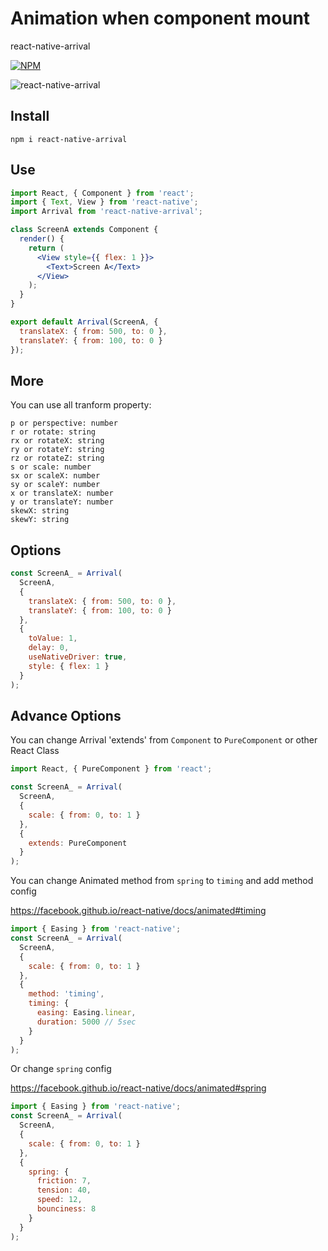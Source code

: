 # Animation when component mount

react-native-arrival

[![NPM](https://nodei.co/npm/react-native-arrival.png)](https://nodei.co/npm/react-native-arrival/)

![react-native-arrival](http://itten.ir/file/react-native-arrival.gif)

## Install

`npm i react-native-arrival`

## Use

```jsx
import React, { Component } from 'react';
import { Text, View } from 'react-native';
import Arrival from 'react-native-arrival';

class ScreenA extends Component {
  render() {
    return (
      <View style={{ flex: 1 }}>
        <Text>Screen A</Text>
      </View>
    );
  }
}

export default Arrival(ScreenA, {
  translateX: { from: 500, to: 0 },
  translateY: { from: 100, to: 0 }
});
```

## More

You can use all tranform property:

```
p or perspective: number
r or rotate: string
rx or rotateX: string
ry or rotateY: string
rz or rotateZ: string
s or scale: number
sx or scaleX: number
sy or scaleY: number
x or translateX: number
y or translateY: number
skewX: string
skewY: string
```

## Options

```jsx
const ScreenA_ = Arrival(
  ScreenA,
  {
    translateX: { from: 500, to: 0 },
    translateY: { from: 100, to: 0 }
  },
  {
    toValue: 1,
    delay: 0,
    useNativeDriver: true,
    style: { flex: 1 }
  }
);
```

## Advance Options

You can change Arrival 'extends' from `Component` to `PureComponent` or other React Class

```jsx
import React, { PureComponent } from 'react';

const ScreenA_ = Arrival(
  ScreenA,
  {
    scale: { from: 0, to: 1 }
  },
  {
    extends: PureComponent
  }
);
```

You can change Animated method from `spring` to `timing` and add method config

https://facebook.github.io/react-native/docs/animated#timing

```jsx
import { Easing } from 'react-native';
const ScreenA_ = Arrival(
  ScreenA,
  {
    scale: { from: 0, to: 1 }
  },
  {
    method: 'timing',
    timing: {
      easing: Easing.linear,
      duration: 5000 // 5sec
    }
  }
);
```

Or change `spring` config

https://facebook.github.io/react-native/docs/animated#spring

```jsx
import { Easing } from 'react-native';
const ScreenA_ = Arrival(
  ScreenA,
  {
    scale: { from: 0, to: 1 }
  },
  {
    spring: {
      friction: 7,
      tension: 40,
      speed: 12,
      bounciness: 8
    }
  }
);
```
